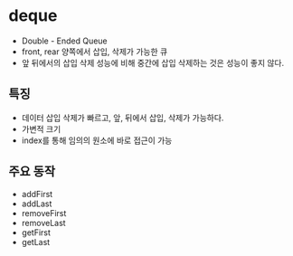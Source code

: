 # deque

- Double - Ended Queue
- front, rear 양쪽에서 삽입, 삭제가 가능한 큐
- 앞 뒤에서의 삽입 삭제 성능에 비해 중간에 삽입 삭제하는 것은 성능이 좋지 않다.

## 특징

- 데이터 삽입 삭제가 빠르고, 앞, 뒤에서 삽입, 삭제가 가능하다.
- 가변적 크기
- index를 통해 임의의 원소에 바로 접근이 가능

## 주요 동작

- addFirst
- addLast
- removeFirst
- removeLast
- getFirst
- getLast
